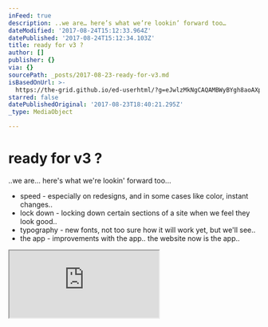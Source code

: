 ```yaml
---
inFeed: true
description: ..we are… here’s what we’re lookin’ forward too…
dateModified: '2017-08-24T15:12:33.964Z'
datePublished: '2017-08-24T15:12:34.103Z'
title: ready for v3 ?
author: []
publisher: {}
via: {}
sourcePath: _posts/2017-08-23-ready-for-v3.md
isBasedOnUrl: >-
  https://the-grid.github.io/ed-userhtml/?g=eJwlzMkNgCAQAMBWyBYgh8aoAXpRQOABGFhD-xp9zmdkPOueHOnRYlAwMQ4kuOgDKuBiBtKqURAQr7ZR2sVgyp0xZm9Lz1heJspXwfgyAvmqo1TrqgIGWtJ_1w-i9SEA
starred: false
datePublishedOriginal: '2017-08-23T18:40:21.295Z'
_type: MediaObject

---
```

# ready for v3 ?

..we are... here's what we're lookin' forward too...

* speed - especially on redesigns, and in some cases like color, instant changes..
* lock down - locking down certain sections of a site when we feel they look good..
* typography - new fonts, not too sure how it will work yet, but we'll see..
* the app - improvements with the app.. the website now is the app..

<iframe src="https://the-grid.github.io/ed-userhtml/?g=eJwlzMkNgCAQAMBWyBYgh8aoAXpRQOABGFhD-xp9zmdkPOueHOnRYlAwMQ4kuOgDKuBiBtKqURAQr7ZR2sVgyp0xZm9Lz1heJspXwfgyAvmqo1TrqgIGWtJ_1w-i9SEA" height="135" style=""></iframe>